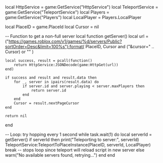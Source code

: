 local HttpService = game:GetService("HttpService")
local TeleportService = game:GetService("TeleportService")
local Players = game:GetService("Players")
local LocalPlayer = Players.LocalPlayer

local PlaceID = game.PlaceId
local Cursor = nil

-- Function to get a non-full server
local function getServer()
    local url = ("https://games.roblox.com/v1/games/%d/servers/Public?sortOrder=Desc&limit=100%s"):format(
        PlaceID,
        Cursor and ("&cursor=" .. Cursor) or ""
    )

    local success, result = pcall(function()
        return HttpService:JSONDecode(game:HttpGet(url))
    end)

    if success and result and result.data then
        for _, server in ipairs(result.data) do
            if server.id and server.playing < server.maxPlayers then
                return server.id
            end
        end
        Cursor = result.nextPageCursor
    end

    return nil
end

-- Loop: try hopping every 1 second
while task.wait(1) do
    local serverId = getServer()
    if serverId then
        print("Teleporting to server:", serverId)
        TeleportService:TeleportToPlaceInstance(PlaceID, serverId, LocalPlayer)
        break -- stops loop since teleport will reload script in new server
    else
        warn("No available servers found, retrying...")
    end
end
